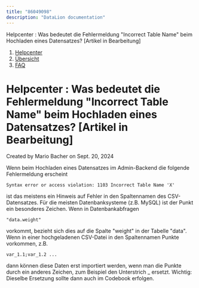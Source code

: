```yaml
---
title: "86049098"
description: "DataLion documentation"
---
```


Helpcenter : Was bedeutet die Fehlermeldung "Incorrect Table Name" beim Hochladen eines Datensatzes? \[Artikel in Bearbeitung\]  

1.  [Helpcenter](index.html)
2.  [Übersicht](2982609.html)
3.  [FAQ](FAQ_3539147.html)

# Helpcenter : Was bedeutet die Fehlermeldung "Incorrect Table Name" beim Hochladen eines Datensatzes? \[Artikel in Bearbeitung\]

Created by Mario Bacher on Sept. 20, 2024

Wenn beim Hochladen eines Datensatzes im Admin-Backend die folgende Fehlermeldung erscheint

```
Syntax error or access violation: 1103 Incorrect Table Name 'X'
```

ist das meistens ein Hinweis auf Fehler in den Spaltennamen des CSV-Datensatzes. Für die meisten Datenbanksysteme (z.B. MySQL) ist der Punkt ein besonderes Zeichen. Wenn in Datenbankabfragen 

```
"data.weight"
```

vorkommt, bezieht sich dies auf die Spalte "weight" in der Tabelle "data". Wenn in einer hochgeladenen CSV-Datei in den Spaltennamen Punkte vorkommen, z.B.

```
var_1.1;var_1.2 ...
```

dann können diese Daten erst importiert werden, wenn man die Punkte durch ein anderes Zeichen, zum Beispiel den Unterstrich \_ ersetzt. Wichtig: Dieselbe Ersetzung sollte dann auch im Codebook erfolgen.